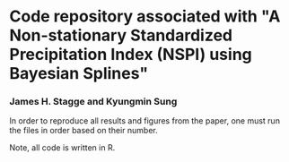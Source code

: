 # Code repository associated with "A Non-stationary Standardized Precipitation Index (NSPI) using Bayesian Splines"
### James H. Stagge and Kyungmin Sung

In order to reproduce all results and figures from the paper, one must run the files in order based on their number. 

Note, all code is written in R.
